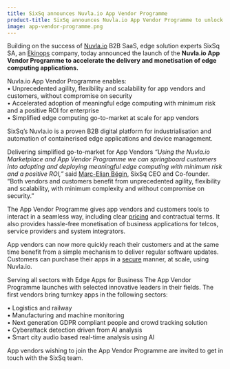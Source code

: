 ```yaml
---
title: SixSq announces Nuvla.io App Vendor Programme
product-title: SixSq announces Nuvla.io App Vendor Programme to unlock business at the edge
image: app-vendor-programme.png
---
```


Building on the success of [Nuvla.io](https://nuvla.io/) B2B SaaS, edge solution experts SixSq SA, an [Ekinops](https://www.ekinops.com/) company, today announced the launch of the **Nuvla.io App Vendor Programme to accelerate the delivery and monetisation of edge computing applications.**
<br/>

Nuvla.io App Vendor Programme enables:
<br/>
• Unprecedented agility, flexibility and scalability for app vendors and customers, without compromise on security
<br/>
• Accelerated adoption of meaningful edge computing with minimum risk and a positive ROI for enterprise
<br/>
• Simplified edge computing go-to-market at scale for app vendors
<br/>

SixSq’s Nuvla.io is a proven B2B digital platform for industrialisation and automation of containerised edge applications and device management.

Delivering simplified go-to-market for App Vendors
_“Using the Nuvla.io Marketplace and App Vendor Programme we can springboard customers into adopting and deploying meaningful edge computing with minimum risk and a positive ROI,”_ said [Marc-Elian Bégin](https://www.linkedin.com/in/mebster/), SixSq CEO and Co-founder. “Both vendors and customers benefit from unprecedented agility, flexibility and scalability, with minimum complexity and without compromise on security.”

The App Vendor Programme gives app vendors and customers tools to interact in a seamless way, including clear [pricing](https://nuvla.io/pricing) and contractual terms. It also provides hassle-free monetisation of business applications for telcos, service providers and system integrators.

App vendors can now more quickly reach their customers and at the same time benefit from a simple mechanism to deliver regular software updates. Customers can purchase their apps in a [secure](https://nuvla.io/security) manner, at scale, using Nuvla.io.

Serving all sectors with Edge Apps for Business
The App Vendor Programme launches with selected innovative leaders in their fields. The first vendors bring turnkey apps in the following sectors:

• Logistics and railway
<br/>
• Manufacturing and machine monitoring
<br/>
• Next generation GDPR compliant people and crowd tracking solution
<br/>
• Cyberattack detection driven from AI analysis
<br/>
• Smart city audio based real-time analysis using AI

App vendors wishing to join the App Vendor Programme are invited to get in touch with the SixSq team.
